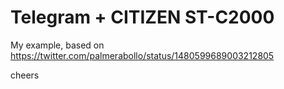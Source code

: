 Telegram + CITIZEN ST-C2000
===========================

My example, based on https://twitter.com/palmerabollo/status/1480599689003212805

cheers

